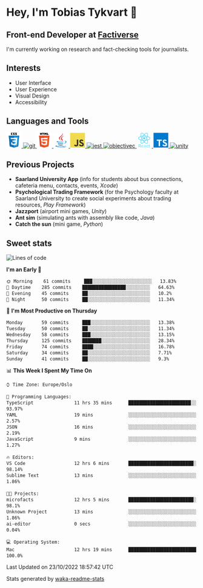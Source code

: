 # Hey, I'm Tobias Tykvart 🦉
## Front-end Developer at [Factiverse](https://www.factiverse.no/)

I'm currently working on research and fact-checking tools for journalists.

## Interests

- User Interface
- User Experience
- Visual Design
- Accessibility

## Languages and Tools
<p align="left"> <a href="https://www.w3schools.com/css/" target="_blank" rel="noreferrer"> <img src="https://raw.githubusercontent.com/devicons/devicon/master/icons/css3/css3-original-wordmark.svg" alt="css3" width="40" height="40"/> </a> <a href="https://git-scm.com/" target="_blank" rel="noreferrer"> <img src="https://www.vectorlogo.zone/logos/git-scm/git-scm-icon.svg" alt="git" width="40" height="40"/> </a> <a href="https://www.w3.org/html/" target="_blank" rel="noreferrer"> <img src="https://raw.githubusercontent.com/devicons/devicon/master/icons/html5/html5-original-wordmark.svg" alt="html5" width="40" height="40"/> </a> <a href="https://www.java.com" target="_blank" rel="noreferrer"> <img src="https://raw.githubusercontent.com/devicons/devicon/master/icons/java/java-original.svg" alt="java" width="40" height="40"/> </a> <a href="https://developer.mozilla.org/en-US/docs/Web/JavaScript" target="_blank" rel="noreferrer"> <img src="https://raw.githubusercontent.com/devicons/devicon/master/icons/javascript/javascript-original.svg" alt="javascript" width="40" height="40"/> </a> <a href="https://jestjs.io" target="_blank" rel="noreferrer"> <img src="https://www.vectorlogo.zone/logos/jestjsio/jestjsio-icon.svg" alt="jest" width="40" height="40"/> </a> <a href="https://developer.apple.com/library/archive/documentation/Cocoa/Conceptual/ProgrammingWithObjectiveC/Introduction/Introduction.html" target="_blank" rel="noreferrer"> <img src="https://www.vectorlogo.zone/logos/apple_objectivec/apple_objectivec-icon.svg" alt="objectivec" width="40" height="40"/> </a> <a href="https://reactjs.org/" target="_blank" rel="noreferrer"> <img src="https://raw.githubusercontent.com/devicons/devicon/master/icons/react/react-original-wordmark.svg" alt="react" width="40" height="40"/> </a> <a href="https://www.typescriptlang.org/" target="_blank" rel="noreferrer"> <img src="https://raw.githubusercontent.com/devicons/devicon/master/icons/typescript/typescript-original.svg" alt="typescript" width="40" height="40"/> </a> <a href="https://unity.com/" target="_blank" rel="noreferrer"> <img src="https://www.vectorlogo.zone/logos/unity3d/unity3d-icon.svg" alt="unity" width="40" height="40"/> </a> </p>

## Previous Projects

- **Saarland University App** (info for students about bus connections, cafeteria menu, contacts, events, *Xcode*)
- **Psychological Trading Framework** (for the Psychology faculty at Saarland University to create social experiments about trading resources, *Play Framework*)
- **Jazzport** (airport mini games, *Unity*)
- **Ant sim** (simulating ants with assembly like code, *Java*)
- **Catch the sun** (mini game, *Python*)

## Sweet stats

<!--START_SECTION:waka-->
![Lines of code](https://img.shields.io/badge/From%20Hello%20World%20I%27ve%20Written-191%20Thousand%20lines%20of%20code-blue)

**I'm an Early 🐤** 

```text
🌞 Morning    61 commits     ███░░░░░░░░░░░░░░░░░░░░░░   13.83% 
🌆 Daytime    285 commits    ████████████████░░░░░░░░░   64.63% 
🌃 Evening    45 commits     ██░░░░░░░░░░░░░░░░░░░░░░░   10.2% 
🌙 Night      50 commits     ██░░░░░░░░░░░░░░░░░░░░░░░   11.34%

```
📅 **I'm Most Productive on Thursday** 

```text
Monday       59 commits     ███░░░░░░░░░░░░░░░░░░░░░░   13.38% 
Tuesday      50 commits     ██░░░░░░░░░░░░░░░░░░░░░░░   11.34% 
Wednesday    58 commits     ███░░░░░░░░░░░░░░░░░░░░░░   13.15% 
Thursday     125 commits    ███████░░░░░░░░░░░░░░░░░░   28.34% 
Friday       74 commits     ████░░░░░░░░░░░░░░░░░░░░░   16.78% 
Saturday     34 commits     ██░░░░░░░░░░░░░░░░░░░░░░░   7.71% 
Sunday       41 commits     ██░░░░░░░░░░░░░░░░░░░░░░░   9.3%

```


📊 **This Week I Spent My Time On** 

```text
⌚︎ Time Zone: Europe/Oslo

💬 Programming Languages: 
TypeScript               11 hrs 35 mins      ███████████████████████░░   93.97% 
YAML                     19 mins             ░░░░░░░░░░░░░░░░░░░░░░░░░   2.57% 
JSON                     16 mins             ░░░░░░░░░░░░░░░░░░░░░░░░░   2.19% 
JavaScript               9 mins              ░░░░░░░░░░░░░░░░░░░░░░░░░   1.27%

🔥 Editors: 
VS Code                  12 hrs 6 mins       ████████████████████████░   98.14% 
Sublime Text             13 mins             ░░░░░░░░░░░░░░░░░░░░░░░░░   1.86%

🐱‍💻 Projects: 
microfacts               12 hrs 5 mins       ████████████████████████░   98.1% 
Unknown Project          13 mins             ░░░░░░░░░░░░░░░░░░░░░░░░░   1.86% 
ai-editor                0 secs              ░░░░░░░░░░░░░░░░░░░░░░░░░   0.04%

💻 Operating System: 
Mac                      12 hrs 19 mins      █████████████████████████   100.0%

```


 Last Updated on 23/10/2022 18:57:42 UTC
<!--END_SECTION:waka-->
Stats generated by [waka-readme-stats](https://github.com/anmol098/waka-readme-stats)
